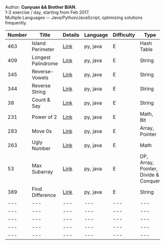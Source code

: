 Author: **Cunyuan && Brother BIAN**. <br>
1-2 exercise / day, starting from Feb 2017.<br>
Multiple Languages -- Java/Python/JavaScript, optimizing solutions frequently. <br>

| Number | Title | Details | Language | Difficulty | Type | Week |
| --- | --- | --- | --- | --- | --- | --- |
| 463 | Island Perimeter | [Link](https://leetcode.com/problems/island-perimeter/) | py, java | E | Hash Table | 2/12-2/19 |
| 409 | Longest Palindrome | [Link](https://leetcode.com/problems/longest-palindrome/) | py, java | E | String | 2/12-2/19 |
| 345 | Reverse-Vowels | [Link](https://leetcode.com/problems/reverse-vowels-of-a-string/) | py, java | E | String | 2/12-2/19 |
| 344 | Reverse String | [Link](https://leetcode.com/problems/reverse-string/) | py, java | E | String | 2/12-2/19 |
| 38 | Count & Say | [Link](https://leetcode.com/problems/count-and-say/) | py, java | E | String | 2/12-2/19 |
| 231 | Power of 2 | [Link](https://leetcode.com/problems/power-of-two/) | py, java | E | Math, Bit | 2/12-2/19 |
| 283 | Move 0s | [Link](https://leetcode.com/problems/move-zeroes/) | py, java | E | Array, Pointer | 2/12-2/19 |
| 263 | Ugly Number | [Link](https://leetcode.com/problems/ugly-number/) | py, java | E | Math | 2/12-2/19 |
| 53 | Max Subarray | [Link](https://leetcode.com/problems/maximum-subarray/) | py, java | E | DP, Array, Pointer,<br> Divide & Conquer | 2/12-2/19 |
| 389 | Find Difference | [Link](https://leetcode.com/problems/find-the-difference/) | py, java | E | String | 2/12-2/19 |
| --- | --- | --- | --- | --- | --- | --- |
| --- | --- | --- | --- | --- | --- | --- |
| --- | --- | --- | --- | --- | --- | --- |
| --- | --- | --- | --- | --- | --- | --- |
| --- | --- | --- | --- | --- | --- | --- |

